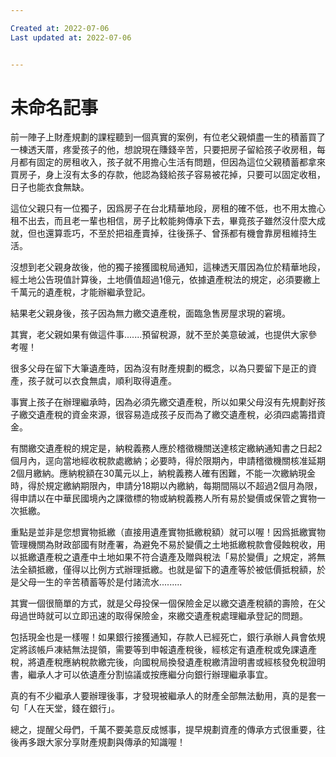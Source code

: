 ```yaml
---

Created at: 2022-07-06
Last updated at: 2022-07-06


---
```


# 未命名記事


前一陣子上財產規劃的課程聽到一個真實的案例，有位老父親傾盡一生的積蓄買了一棟透天厝，疼愛孩子的他，想說現在賺錢辛苦，只要把房子留給孩子收房租，每月都有固定的房租收入，孩子就不用擔心生活有問題，但因為這位父親積蓄都拿來買房子，身上沒有太多的存款，他認為錢給孩子容易被花掉，只要可以固定收租，日子也能衣食無缺。

這位父親只有一位獨子，因爲房子在台北精華地段，房租的確不低，也不用太擔心租不出去，而且老一輩也相信，房子比較能夠傳承下去，畢竟孩子雖然沒什麼大成就，但也還算乖巧，不至於把祖產賣掉，往後孫子、曾孫都有機會靠房租維持生活。

沒想到老父親身故後，他的獨子接獲國稅局通知，這棟透天厝因為位於精華地段，經土地公告現值計算後，土地價值超過1億元，依據遺產稅法的規定，必須要繳上千萬元的遺產稅，才能辦繼承登記。

結果老父親身後，孩子因為無力繳交遺產稅，面臨急售房屋求現的窘境。

其實，老父親如果有做這件事.......預留稅源，就不至於美意破滅，也提供大家參考喔！

很多父母在留下大筆遺產時，因為沒有財產規劃的概念，以為只要留下是正的資產，孩子就可以衣食無虞，順利取得遺產。

事實上孩子在辦理繼承時，因為必須先繳交遺產稅，所以如果父母沒有先規劃好孩子繳交遺產稅的資金來源，很容易造成孩子反而為了繳交遺產稅，必須四處籌措資金。

有關繳交遺產稅的規定是，納稅義務人應於稽徵機關送達核定繳納通知書之日起2個月內，逕向當地經收稅款處繳納；必要時，得於限期內，申請稽徵機關核准延期2個月繳納。應納稅額在30萬元以上，納稅義務人確有困難，不能一次繳納現金時，得於規定繳納期限內，申請分18期以內繳納，每期間隔以不超過2個月為限，得申請以在中華民國境內之課徵標的物或納稅義務人所有易於變價或保管之實物一次抵繳。

重點是並非是您想實物抵繳（直接用遺產實物抵繳稅額）就可以喔！因爲抵繳實物管理機關為財政部國有財產署，為避免不易於變價之土地抵繳稅款會侵蝕稅收，用以抵繳遺產稅之遺產中土地如果不符合遺產及贈與稅法「易於變價」之規定，將無法全額抵繳，僅得以比例方式辦理抵繳。也就是留下的遺產等於被低價抵稅額，於是父母一生的辛苦積蓄等於是付諸流水.........

其實一個很簡單的方式，就是父母投保一個保險金足以繳交遺產稅額的壽險，在父母過世時就可以立即迅速的取得保險金，來繳交遺產稅處理繼承登記的問題。

包括現金也是一樣喔！如果銀行接獲通知，存款人已經死亡，銀行承辦人員會依規定將該帳戶凍結無法提領，需要等到申報遺產稅後，經核定有遺產稅或免課遺產稅，將遺產稅應納稅款繳完後，向國稅局換發遺產稅繳清證明書或經核發免稅證明書，繼承人才可以依遺產分割協議或按應繼分向銀行辦理繼承事宜。

真的有不少繼承人要辦理後事，才發現被繼承人的財產全部無法動用，真的是套一句「人在天堂，錢在銀行」。

總之，提醒父母們，千萬不要美意反成憾事，提早規劃資產的傳承方式很重要，往後再多跟大家分享財產規劃與傳承的知識喔！

